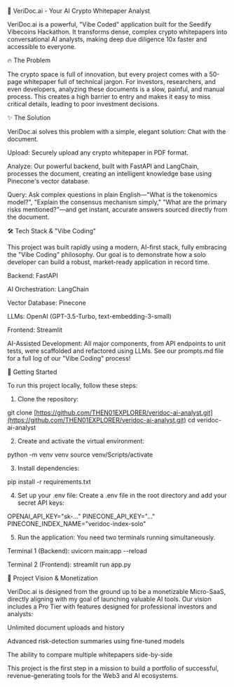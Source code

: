 🤖 VeriDoc.ai - Your AI Crypto Whitepaper Analyst

VeriDoc.ai is a powerful, "Vibe Coded" application built for the Seedify Vibecoins Hackathon. It transforms dense, complex crypto whitepapers into conversational AI analysts, making deep due diligence 10x faster and accessible to everyone.

 <!-- We will add this link in a later step -->

🔥 The Problem

The crypto space is full of innovation, but every project comes with a 50-page whitepaper full of technical jargon. For investors, researchers, and even developers, analyzing these documents is a slow, painful, and manual process. This creates a high barrier to entry and makes it easy to miss critical details, leading to poor investment decisions.

✨ The Solution

VeriDoc.ai solves this problem with a simple, elegant solution: Chat with the document.

Upload: Securely upload any crypto whitepaper in PDF format.

Analyze: Our powerful backend, built with FastAPI and LangChain, processes the document, creating an intelligent knowledge base using Pinecone's vector database.

Query: Ask complex questions in plain English—"What is the tokenomics model?", "Explain the consensus mechanism simply," "What are the primary risks mentioned?"—and get instant, accurate answers sourced directly from the document.

🛠️ Tech Stack & "Vibe Coding"

This project was built rapidly using a modern, AI-first stack, fully embracing the "Vibe Coding" philosophy. Our goal is to demonstrate how a solo developer can build a robust, market-ready application in record time.

Backend: FastAPI

AI Orchestration: LangChain

Vector Database: Pinecone

LLMs: OpenAI (GPT-3.5-Turbo, text-embedding-3-small)

Frontend: Streamlit

AI-Assisted Development: All major components, from API endpoints to unit tests, were scaffolded and refactored using LLMs. See our prompts.md file for a full log of our "Vibe Coding" process!

🚀 Getting Started

To run this project locally, follow these steps:

1. Clone the repository:

git clone [https://github.com/THEN01EXPLORER/veridoc-ai-analyst.git](https://github.com/THEN01EXPLORER/veridoc-ai-analyst.git)
cd veridoc-ai-analyst


2. Create and activate the virtual environment:

python -m venv venv
source venv/Scripts/activate


3. Install dependencies:

pip install -r requirements.txt


4. Set up your .env file:
Create a .env file in the root directory and add your secret API keys:

OPENAI_API_KEY="sk-..."
PINECONE_API_KEY="..."
PINECONE_INDEX_NAME="veridoc-index-solo"


5. Run the application:
You need two terminals running simultaneously.

Terminal 1 (Backend): uvicorn main:app --reload

Terminal 2 (Frontend): streamlit run app.py

🎯 Project Vision & Monetization

VeriDoc.ai is designed from the ground up to be a monetizable Micro-SaaS, directly aligning with my goal of launching valuable AI tools. Our vision includes a Pro Tier with features designed for professional investors and analysts:

Unlimited document uploads and history

Advanced risk-detection summaries using fine-tuned models

The ability to compare multiple whitepapers side-by-side

This project is the first step in a mission to build a portfolio of successful, revenue-generating tools for the Web3 and AI ecosystems.